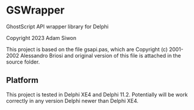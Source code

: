 # GSWrapper
GhostScript API wrapper library for Delphi 

Copyright 2023 Adam Siwon

This project is based on the file gsapi.pas, which are Copyright (c) 2001-2002 Alessandro Briosi and original version of this file is attached in the source folder.

Platform
--------

This project is tested in Delphi XE4 and Delphi 11.2. Potentially will be work correctly in any version Delphi newer than Delphi XE4.
